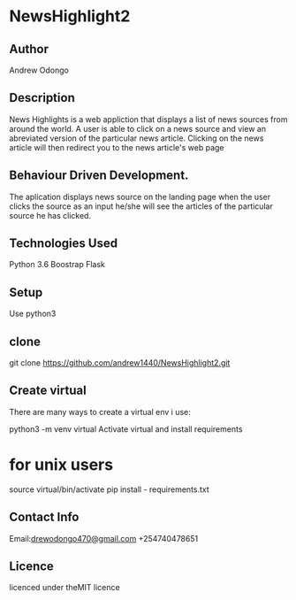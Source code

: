 # NewsHighlight2

## Author
Andrew Odongo
## Description

News Highlights is a web appliction that displays a list of news sources from around the world. A user is able to click on a news source and view an abreviated version of the particular news article. Clicking on the news article will then redirect you to the news article's web page
## Behaviour Driven Development.
The aplication displays news source on the landing page when the user clicks the source as an input he/she will see the articles of the particular source he has clicked.
## Technologies Used

Python 3.6
Boostrap
Flask

## Setup

Use python3

## clone
git clone https://github.com/andrew1440/NewsHighlight2.git

## Create virtual
There are many ways to create a virtual env i use:

python3 -m venv virtual
Activate virtual and install requirements

# for unix users
source virtual/bin/activate
pip install - requirements.txt


## Contact Info
Email:drewodongo470@gmail.com
+254740478651

## Licence
licenced under theMIT licence



